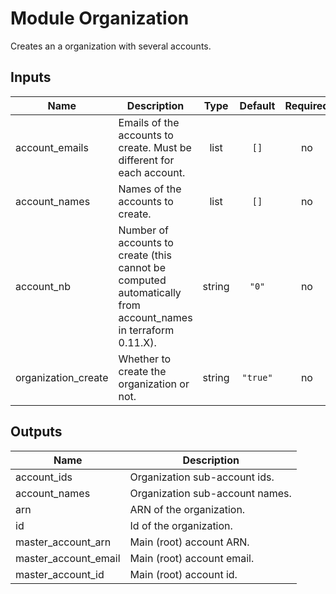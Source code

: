 # Module Organization

Creates an a organization with several accounts.

<!-- BEGINNING OF PRE-COMMIT-TERRAFORM DOCS HOOK -->
## Inputs

| Name | Description | Type | Default | Required |
|------|-------------|:----:|:-----:|:-----:|
| account\_emails | Emails of the accounts to create. Must be different for each account. | list | `[]` | no |
| account\_names | Names of the accounts to create. | list | `[]` | no |
| account\_nb | Number of accounts to create (this cannot be computed automatically from account_names in terraform 0.11.X). | string | `"0"` | no |
| organization\_create | Whether to create the organization or not. | string | `"true"` | no |

## Outputs

| Name | Description |
|------|-------------|
| account\_ids | Organization sub-account ids. |
| account\_names | Organization sub-account names. |
| arn | ARN of the organization. |
| id | Id of the organization. |
| master\_account\_arn | Main (root) account ARN. |
| master\_account\_email | Main (root) account email. |
| master\_account\_id | Main (root) account id. |

<!-- END OF PRE-COMMIT-TERRAFORM DOCS HOOK -->
